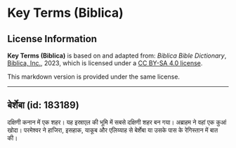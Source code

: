 # Key Terms (Biblica)

## License Information

**Key Terms (Biblica)** is based on and adapted from: _Biblica Bible Dictionary_, [Biblica, Inc.](https://www.biblica.com/), 2023, which is licensed under a [CC BY-SA 4.0 license](https://creativecommons.org/licenses/by-sa/4.0/legalcode.en).

This markdown version is provided under the same license.



--------------------------------

## बेर्शेबा (id: 183189)

दक्षिणी कनान में एक शहर। यह इस्राएल की भूमि में सबसे दक्षिणी शहर बन गया। अब्राहम ने वहां एक कुआं खोदा। परमेश्वर ने हाजिरा, इसहाक, याकूब और एलिय्याह से बेर्शेबा या उसके पास के रेगिस्तान में बात की।


